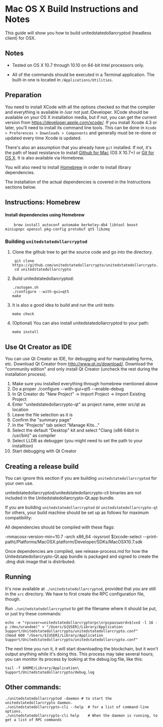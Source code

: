 Mac OS X Build Instructions and Notes
====================================
This guide will show you how to build unitedstatedollarcryptod (headless client) for OSX.

Notes
-----

* Tested on OS X 10.7 through 10.10 on 64-bit Intel processors only.

* All of the commands should be executed in a Terminal application. The
built-in one is located in `/Applications/Utilities`.

Preparation
-----------

You need to install XCode with all the options checked so that the compiler
and everything is available in /usr not just /Developer. XCode should be
available on your OS X installation media, but if not, you can get the
current version from https://developer.apple.com/xcode/. If you install
Xcode 4.3 or later, you'll need to install its command line tools. This can
be done in `Xcode > Preferences > Downloads > Components` and generally must
be re-done or updated every time Xcode is updated.

There's also an assumption that you already have `git` installed. If
not, it's the path of least resistance to install [Github for Mac](https://mac.github.com/)
(OS X 10.7+) or
[Git for OS X](https://code.google.com/p/git-osx-installer/). It is also
available via Homebrew.

You will also need to install [Homebrew](http://brew.sh) in order to install library
dependencies.

The installation of the actual dependencies is covered in the Instructions
sections below.

Instructions: Homebrew
----------------------

#### Install dependencies using Homebrew

        brew install autoconf automake berkeley-db4 libtool boost miniupnpc openssl pkg-config protobuf qt5 libzmq

### Building `unitedstatedollarcryptod`

1. Clone the github tree to get the source code and go into the directory.

        git clone https://github.com/unitedstatedollarcrypto/unitedstatedollarcrypto.git
        cd unitedstatedollarcrypto

2.  Build unitedstatedollarcryptod:

        ./autogen.sh
        ./configure --with-gui=qt5
        make

3.  It is also a good idea to build and run the unit tests:

        make check

4.  (Optional) You can also install unitedstatedollarcryptod to your path:

        make install

Use Qt Creator as IDE
------------------------
You can use Qt Creator as IDE, for debugging and for manipulating forms, etc.
Download Qt Creator from http://www.qt.io/download/. Download the "community edition" and only install Qt Creator (uncheck the rest during the installation process).

1. Make sure you installed everything through homebrew mentioned above
2. Do a proper ./configure --with-gui=qt5 --enable-debug
3. In Qt Creator do "New Project" -> Import Project -> Import Existing Project
4. Enter "unitedstatedollarcrypto-qt" as project name, enter src/qt as location
5. Leave the file selection as it is
6. Confirm the "summary page"
7. In the "Projects" tab select "Manage Kits..."
8. Select the default "Desktop" kit and select "Clang (x86 64bit in /usr/bin)" as compiler
9. Select LLDB as debugger (you might need to set the path to your installtion)
10. Start debugging with Qt Creator

Creating a release build
------------------------
You can ignore this section if you are building `unitedstatedollarcryptod` for your own use.

unitedstatedollarcryptod/unitedstatedollarcrypto-cli binaries are not included in the Unitedstatedollarcrypto-Qt.app bundle.

If you are building `unitedstatedollarcryptod` or `unitedstatedollarcrypto-qt` for others, your build machine should be set up
as follows for maximum compatibility:

All dependencies should be compiled with these flags:

 -mmacosx-version-min=10.7
 -arch x86_64
 -isysroot $(xcode-select --print-path)/Platforms/MacOSX.platform/Developer/SDKs/MacOSX10.7.sdk

Once dependencies are compiled, see release-process.md for how the Unitedstatedollarcrypto-Qt.app
bundle is packaged and signed to create the .dmg disk image that is distributed.

Running
-------

It's now available at `./unitedstatedollarcryptod`, provided that you are still in the `src`
directory. We have to first create the RPC configuration file, though.

Run `./unitedstatedollarcryptod` to get the filename where it should be put, or just try these
commands:

    echo -e "rpcuser=unitedstatedollarcryptorpc\nrpcpassword=$(xxd -l 16 -p /dev/urandom)" > "/Users/${USER}/Library/Application Support/Unitedstatedollarcrypto/unitedstatedollarcrypto.conf"
    chmod 600 "/Users/${USER}/Library/Application Support/Unitedstatedollarcrypto/unitedstatedollarcrypto.conf"

The next time you run it, it will start downloading the blockchain, but it won't
output anything while it's doing this. This process may take several hours;
you can monitor its process by looking at the debug.log file, like this:

    tail -f $HOME/Library/Application\ Support/Unitedstatedollarcrypto/debug.log

Other commands:
-------

    ./unitedstatedollarcryptod -daemon # to start the unitedstatedollarcrypto daemon.
    ./unitedstatedollarcrypto-cli --help  # for a list of command-line options.
    ./unitedstatedollarcrypto-cli help    # When the daemon is running, to get a list of RPC commands
